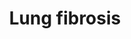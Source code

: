 ---
annotations:
- id: DOID:3770
  type: Disease Ontology
  value: pulmonary fibrosis
- id: PW:0001308
  parent: disease pathway
  type: Pathway Ontology
  value: respiratory system disease pathway
authors:
- Fehrhart
- Khanspers
- MaintBot
- Penny
- Mkutmon
- Jmelius
- Egonw
- Laurent
citedin:
- link: PMC8545325
communities:
- AOP
description: (Nanoparticle) induced lung fibrosis pathway. Note! Mouse homologues
  for SERPINA1 and SFTPA2 are missing and the pathway currently contains the human
  equivalents. Other users are encouraged to add this information when available.
last-edited: 2020-12-17
organisms:
- Mus musculus
redirect_from:
- /index.php/Pathway:WP3632
- /instance/WP3632
revision: null
schema-jsonld:
- '@context': https://schema.org/
  '@id': https://wikipathways.github.io/pathways/WP3632.html
  '@type': Dataset
  creator:
    '@type': Organization
    name: WikiPathways
  description: (Nanoparticle) induced lung fibrosis pathway. Note! Mouse homologues
    for SERPINA1 and SFTPA2 are missing and the pathway currently contains the human
    equivalents. Other users are encouraged to add this information when available.
  keywords:
  - ''
  - Apoptosis
  - Atp11a
  - Bmp7
  - Calca
  - Ccl11
  - 'Ccl2 '
  - Ccl3
  - Ccl4
  - Ccl5
  - Ccr2
  - 'Ccr3 '
  - Cebpb
  - Chondrocyte
  - Cma1
  - Coagulation disturbances
  - Collagen producton
  - 'Csf2 '
  - 'Csf3 '
  - Ctgf
  - Cxcl15
  - 'Cxcl2 '
  - Cysltr2
  - Cytokines
  - Differentiation
  - Dpp9
  - Dsp
  - Edn1
  - 'Egf '
  - Elmod2
  - Eln
  - Fam13a
  - Fgf1
  - Fgf2
  - Fgf7
  - Grem1
  - Hgf
  - 'Hmox1 '
  - 'Igf1 '
  - Il12b
  - Il13
  - Il1b
  - Il4
  - Il5
  - Il6
  - Inflammasome
  - Inflammation
  - MAPK
  - Matrix
  - Mecp2
  - 'Mmp2 '
  - Mmp9
  - Mt2
  - Muc5b
  - NADPH
  - NF-KB
  - NRF2
  - Nfe2l2
  - Obfc1
  - Oxidative Stress
  - Parn
  - Pathway
  - 'Pdgfa '
  - 'Pdgfb '
  - Plau
  - Ptx3
  - Rtel1
  - SERPINA1
  - SFTPA2
  - Sftpa1
  - Sftpc
  - 'Skil '
  - 'Smad7 '
  - Spp1
  - Stress
  - TGF beta
  - Terc
  - Tert
  - Tgfa
  - Tgfb1
  - 'Timp1 '
  - Tnf
  - Toll-like receptor
  - activation
  - and inflammatory
  - differentiation
  - fibre assembly
  - metalloproteinases
  - oxidase
  - p38 MAPK
  - response
  - signaling
  license: CC0
  name: Lung fibrosis
seo: CreativeWork
title: Lung fibrosis
wpid: WP3632
---